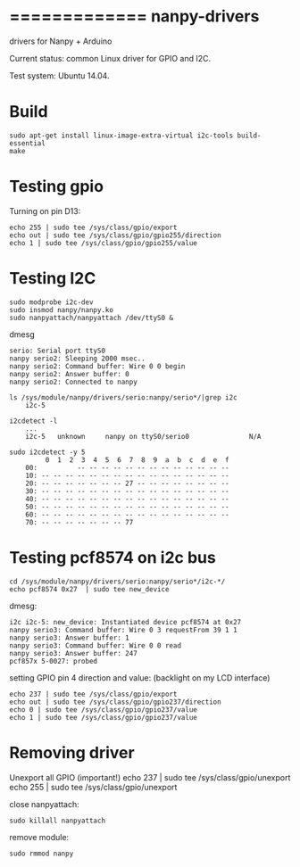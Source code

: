 =============
nanpy-drivers
=============

drivers for Nanpy + Arduino

Current status:
  common Linux driver for GPIO and I2C.


Test system: Ubuntu 14.04.

Build 
=====

    sudo apt-get install linux-image-extra-virtual i2c-tools build-essential
    make
    

Testing gpio
============

Turning on pin D13:

    echo 255 | sudo tee /sys/class/gpio/export
    echo out | sudo tee /sys/class/gpio/gpio255/direction
    echo 1 | sudo tee /sys/class/gpio/gpio255/value


Testing I2C
===========

    sudo modprobe i2c-dev
    sudo insmod nanpy/nanpy.ko
    sudo nanpyattach/nanpyattach /dev/ttyS0 &
    
dmesg

    serio: Serial port ttyS0
    nanpy serio2: Sleeping 2000 msec..
    nanpy serio2: Command buffer: Wire 0 0 begin 
    nanpy serio2: Answer buffer: 0
    nanpy serio2: Connected to nanpy
    
    ls /sys/module/nanpy/drivers/serio:nanpy/serio*/|grep i2c
        i2c-5
    
    i2cdetect -l
        ...
        i2c-5   unknown     nanpy on ttyS0/serio0               N/A
    
    sudo i2cdetect -y 5
             0  1  2  3  4  5  6  7  8  9  a  b  c  d  e  f
        00:          -- -- -- -- -- -- -- -- -- -- -- -- -- 
        10: -- -- -- -- -- -- -- -- -- -- -- -- -- -- -- -- 
        20: -- -- -- -- -- -- -- 27 -- -- -- -- -- -- -- -- 
        30: -- -- -- -- -- -- -- -- -- -- -- -- -- -- -- -- 
        40: -- -- -- -- -- -- -- -- -- -- -- -- -- -- -- -- 
        50: -- -- -- -- -- -- -- -- -- -- -- -- -- -- -- -- 
        60: -- -- -- -- -- -- -- -- -- -- -- -- -- -- -- -- 
        70: -- -- -- -- -- -- -- 77

Testing pcf8574 on i2c bus
==========================

    cd /sys/module/nanpy/drivers/serio:nanpy/serio*/i2c-*/
    echo pcf8574 0x27  | sudo tee new_device
       
dmesg:
 
    i2c i2c-5: new_device: Instantiated device pcf8574 at 0x27
    nanpy serio3: Command buffer: Wire 0 3 requestFrom 39 1 1 
    nanpy serio3: Answer buffer: 1
    nanpy serio3: Command buffer: Wire 0 0 read 
    nanpy serio3: Answer buffer: 247
    pcf857x 5-0027: probed    

setting GPIO pin 4 direction and value: (backlight on my LCD interface)    
 
    echo 237 | sudo tee /sys/class/gpio/export
    echo out | sudo tee /sys/class/gpio/gpio237/direction
    echo 0 | sudo tee /sys/class/gpio/gpio237/value
    echo 1 | sudo tee /sys/class/gpio/gpio237/value

Removing driver
===============
    
Unexport all GPIO (important!)
    echo 237 | sudo tee /sys/class/gpio/unexport
    echo 255 | sudo tee /sys/class/gpio/unexport
    
close nanpyattach:

    sudo killall nanpyattach
    
remove module:

    sudo rmmod nanpy        
    
